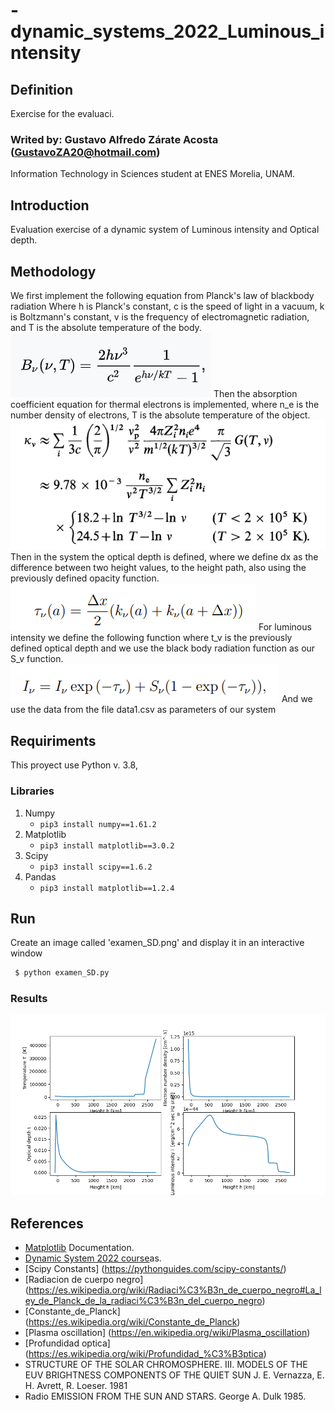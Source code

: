# -dynamic_systems_2022_Luminous_intensity
## Definition
Exercise for the evaluaci.

### Writed by: Gustavo Alfredo Zárate Acosta (GustavoZA20@hotmail.com)
Information Technology in Sciences student at ENES Morelia, UNAM.

## Introduction
Evaluation exercise of a dynamic system of Luminous intensity and Optical depth.

## Methodology

We first implement the following equation from Planck's law of blackbody radiation
Where h is Planck's constant, c is the speed of light in a vacuum, k is Boltzmann's constant, v is the frequency of electromagnetic radiation, and T is the absolute temperature of the body.
![Results](planck.png)
Then the absorption coefficient equation for thermal electrons is implemented, where n_e is the number density of electrons, T is the absolute temperature of the object.
![Results](opacity.png)
Then in the system the optical depth is defined,
where we define dx as the difference between two height values, to the height path, also using the previously defined opacity function.
![Results](optical_depth.png)
For luminous intensity we define the following function where t_v is the previously defined optical depth and we use the black body radiation function as our S_v function.
![Results](luminous_intensity.png)
And we use the data from the file data1.csv as parameters of our system

## Requiriments
This proyect use Python v. 3.8,
### Libraries
1. Numpy
     - ```pip3 install numpy==1.61.2```
2. Matplotlib
     - ```pip3 install matplotlib==3.0.2```
3. Scipy
     - ```pip3 install scipy==1.6.2```
4. Pandas
     - ```pip3 install matplotlib==1.2.4```


## Run
  Create an image called 'examen_SD.png' and display it in an interactive window
  ```bash
   $ python examen_SD.py
  ```
### Results
![Results](examen_SD.png)

## References
- [Matplotlib](https://matplotlib.org/2.1.2/) Documentation.
- [Dynamic System 2022 course](https://github.com/giccunam/dynamicsystems2022)as.
- [Scipy Constants] (https://pythonguides.com/scipy-constants/)
- [Radiacion de cuerpo negro] (https://es.wikipedia.org/wiki/Radiaci%C3%B3n_de_cuerpo_negro#La_ley_de_Planck_de_la_radiaci%C3%B3n_del_cuerpo_negro)
- [Constante_de_Planck] (https://es.wikipedia.org/wiki/Constante_de_Planck)
- [Plasma oscillation] (https://en.wikipedia.org/wiki/Plasma_oscillation)
- [Profundidad optica] (https://es.wikipedia.org/wiki/Profundidad_%C3%B3ptica)
-  STRUCTURE OF THE SOLAR CHROMOSPHERE. III. MODELS OF THE EUV BRIGHTNESS
COMPONENTS OF THE QUIET SUN J. E. Vernazza, E. H. Avrett, R. Loeser. 1981
- Radio EMISSION FROM THE SUN AND STARS. George A. Dulk 1985.
